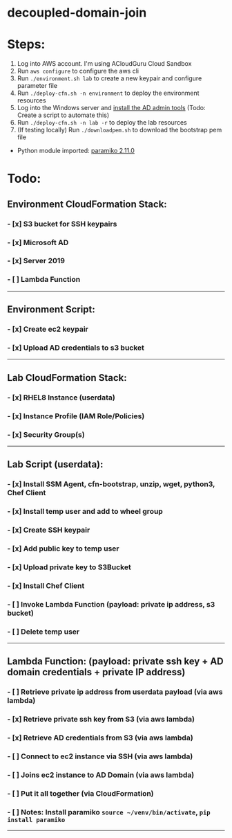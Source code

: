 # decoupled-domain-join
#
# Steps:
1. Log into AWS account. I'm using ACloudGuru Cloud Sandbox
2. Run `aws configure` to configure the aws cli
3. Run `./environment.sh lab` to create a new keypair and configure parameter file
4. Run `./deploy-cfn.sh -n environment` to deploy the environment resources
5. Log into the Windows server and [install the AD admin tools](https://docs.aws.amazon.com/directoryservice/latest/admin-guide/ms_ad_install_ad_tools.html) (Todo: Create a script to automate this)
6. Run `./deploy-cfn.sh -n lab -r` to deploy the lab resources
7. (If testing locally) Run `./downloadpem.sh` to download the bootstrap pem file

- Python module imported: [paramiko 2.11.0](https://pypi.org/project/paramiko/)

# Todo:
## Environment CloudFormation Stack:
### - [x] S3 bucket for SSH keypairs 
### - [x] Microsoft AD
### - [x] Server 2019
### - [ ] Lambda Function
------
## Environment Script:
### - [x] Create ec2 keypair
### - [x] Upload AD credentials to s3 bucket
------
## Lab CloudFormation Stack:
### - [x] RHEL8 Instance (userdata)
### - [x] Instance Profile (IAM Role/Policies)
### - [x] Security Group(s)
------
## Lab Script (userdata):
### - [x] Install SSM Agent, cfn-bootstrap, unzip, wget, python3, Chef Client
### - [x] Install temp user and add to wheel group
### - [x] Create SSH keypair
### - [x] Add public key to temp user
### - [x] Upload private key to S3Bucket
### - [x] Install Chef Client
### - [ ] Invoke Lambda Function (payload: private ip address, s3 bucket)
### - [ ] Delete temp user
------
## Lambda Function: (payload: private ssh key + AD domain credentials + private IP address)
### - [ ] Retrieve private ip address from userdata payload (via aws lambda)
### - [x] Retrieve private ssh key from S3 (via aws lambda)
### - [x] Retrieve AD credentials from S3 (via aws lambda)
### - [ ] Connect to ec2 instance via SSH (via aws lambda)
### - [ ] Joins ec2 instance to AD Domain (via aws lambda)
### - [ ] Put it all together (via CloudFormation)
### - [ ] Notes: Install paramiko `source ~/venv/bin/activate`, `pip install paramiko`
------

